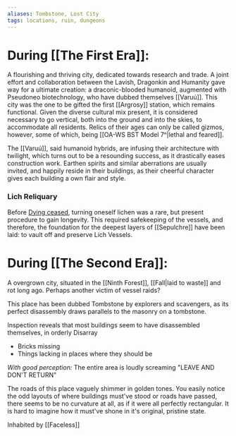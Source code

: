 ```yaml
---
aliases: Tombstone, Lost City
tags: locations, ruin, dungeons
---
```

# During [[The First Era]]:
A flourishing and thriving city, dedicated towards research and trade. 
A joint effort and collaboration between the Lavish, Dragonkin and Humanity gave way for a ultimate creation: a draconic-blooded humanoid, augmented with Pseudoneo biotechnology, who have dubbed themselves [[Varuú]].
This city was the one to be gifted the first [[Argrosy]] station, which remains functional. 
Given the diverse cultural mix present, it is considered necessary to go vertical, both into the ground and into the skies, to accommodate all residents.
Relics of their ages can only be called gizmos, however, some of which, being [[OA-WS BST Model 7ⁿ|lethal and feared]]. 

The [[Varuú]], said humanoid hybrids, are infusing their architecture with twilight, which turns out to be a resounding success, as it drastically eases construction work. Earthen spirits and similar aberrations are usually invited, and happily reside in their buildings, as their cheerful character gives each building a own flair and style.

### Lich Reliquary
Before [Dying ceased](How%20Dying%20ceased.md), turning oneself lichen was a rare, but present procedure to gain longevity. This required safekeeping of the vessels, and therefore, the foundation for the deepest layers of [[Sepulchre]] have been laid: to vault off and preserve Lich Vessels. 
# During [[The Second Era]]:
A overgrown city, situated in the [[Ninth Forest]], [[Fall|laid to waste]] and rot long ago. Perhaps another victim of vessel raids?

This place has been dubbed Tombstone by explorers and scavengers, as its perfect disassembly draws parallels to the masonry on a tombstone. 

Inspection reveals that most buildings seem to have disassembled themselves, in orderly Disarray 
-   Bricks missing
-   Things lacking in places where they should be

*With good perception:* The entire area is loudly screaming "LEAVE AND DON'T RETURN"

The roads of this place vaguely shimmer in golden tones.
You easily notice the odd layouts of where buildings must've stood or roads have passed, there seems to be no curvature at all, as if it were all perfectly rectangular. 
It is hard to imagine how it must've shone in it's original, pristine state. 

Inhabited by [[Faceless]]

 
